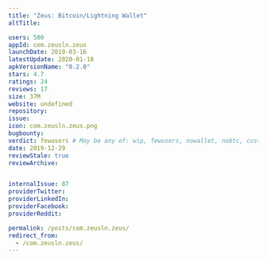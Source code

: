 ```yaml
---
title: "Zeus: Bitcoin/Lightning Wallet"
altTitle: 

users: 500
appId: com.zeusln.zeus
launchDate: 2019-03-16
latestUpdate: 2020-01-18
apkVersionName: "0.2.0"
stars: 4.7
ratings: 24
reviews: 17
size: 37M
website: undefined
repository: 
issue: 
icon: com.zeusln.zeus.png
bugbounty: 
verdict: fewusers # May be any of: wip, fewusers, nowallet, nobtc, custodial, nosource, nonverifiable, verifiable, bounty
date: 2019-12-29
reviewStale: true
reviewArchive:


internalIssue: 87
providerTwitter: 
providerLinkedIn: 
providerFacebook: 
providerReddit: 

permalink: /posts/com.zeusln.zeus/
redirect_from:
  - /com.zeusln.zeus/
---
```



